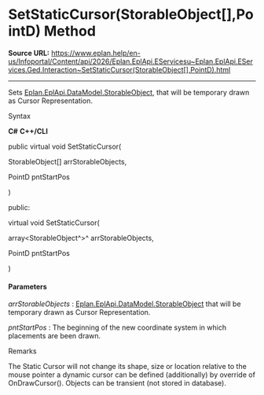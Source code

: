 # SetStaticCursor(StorableObject[],PointD) Method

**Source URL:** https://www.eplan.help/en-us/Infoportal/Content/api/2026/Eplan.EplApi.EServicesu~Eplan.EplApi.EServices.Ged.Interaction~SetStaticCursor(StorableObject[],PointD).html

---

Sets [Eplan.EplApi.DataModel.StorableObject](Eplan.EplApi.DataModelu~Eplan.EplApi.DataModel.StorableObject.html), that will be temporary drawn as Cursor Representation.

Syntax

**C#**
**C++/CLI**


public virtual void SetStaticCursor( 

   StorableObject[] arrStorableObjects,

   PointD pntStartPos

)

public:

virtual void SetStaticCursor( 

   array<StorableObject^>^ arrStorableObjects,

   PointD pntStartPos

)


#### Parameters

*arrStorableObjects*
:   [Eplan.EplApi.DataModel.StorableObject](Eplan.EplApi.DataModelu~Eplan.EplApi.DataModel.StorableObject.html) that will be temporary drawn as Cursor Representation.

*pntStartPos*
:   The beginning of the new coordinate system in which placements are been drawn.

Remarks

The Static Cursor will not change its shape, size or location relative to the mouse pointer a dynamic cursor can be defined (additionally) by override of OnDrawCursor(). Objects can be transient (not stored in database).
